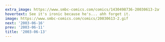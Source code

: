 ```yaml
---
extra_image: https://www.smbc-comics.com/comics/1430498736-20030613-2after.png
hovertext: See it's ironic because he's... ahh forget it.
image: https://www.smbc-comics.com/comics/20030613-2.gif
next: '2003-06-16'
prev: '2003-06-11'
title: '2003-06-13'
---
```

